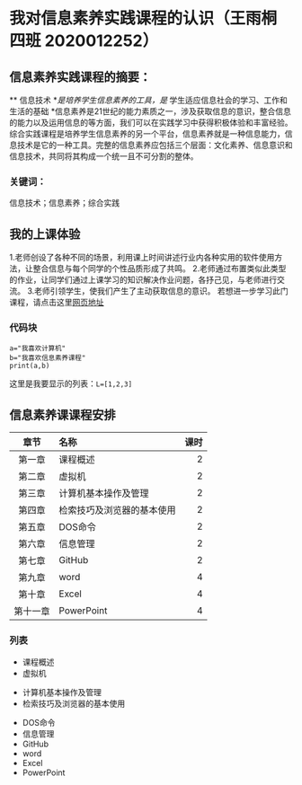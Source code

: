 # 我对信息素养实践课程的认识（王雨桐 四班 2020012252）
## 信息素养实践课程的摘要：
** 信息技术 **是培养学生信息素养的工具，是* 学生适应信息社会的学习、工作和生活的基础 *信息素养是21世纪的能力素质之一，涉及获取信息的意识，整合信息的能力以及运用信息的等方面，我们可以在实践学习中获得积极体验和丰富经验。综合实践课程是培养学生信息素养的另一个平台，信息素养就是一种信息能力，信息技术是它的一种工具。完整的信息素养应包括三个层面：文化素养、信息意识和信息技术，共同将其构成一个统一且不可分割的整体。
### 关键词：
信息技术；信息素养；综合实践
## 我的上课体验
1.老师创设了各种不同的场景，利用课上时间讲述行业内各种实用的软件使用方法，让整合信息与每个同学的个性品质形成了共鸣。
2.老师通过布置类似此类型的作业，让同学们通过上课学习的知识解决作业问题，各抒己见，与老师进行交流。
3.老师引领学生，使我们产生了主动获取信息的意识。
若想进一步学习此门课程，请点击这里[网页地址](https://baike.baidu.com/item/%E4%BF%A1%E6%81%AF%E7%B4%A0%E5%85%BB%E4%B8%8E%E5%AE%9E%E8%B7%B5%E2%80%94%E2%80%94%E7%BB%99%E4%BD%A0%E4%B8%80%E5%8F%8C%E5%AD%A6%E6%9C%AF%E6%85%A7%E7%9C%BC)
### 代码块  
```
a="我喜欢计算机"
b="我喜欢信息素养课程"
print(a,b)
```
这里是我要显示的列表：`L=[1,2,3]`
## 信息素养课课程安排
|章节|名称|课时|
|:-:|:-|-:|
|第一章|课程概述|2|
|第二章|虚拟机|2|
|第三章|计算机基本操作及管理|2|
|第四章|检索技巧及浏览器的基本使用|2|
|第五章|DOS命令|2|
|第六章|信息管理|2|
|第七章|GitHub|2|
|第九章|word|4|
|第十章|Excel|4|
|第十一章|PowerPoint|4|
### 列表  
- 课程概述
- 虚拟机
+ 计算机基本操作及管理
+ 检索技巧及浏览器的基本使用
* DOS命令
* 信息管理
* GitHub
* word
* Excel
* PowerPoint
